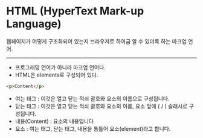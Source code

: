 # HTML (HyperText Mark-up Language)
웹페이지가 어떻게 구조화되어 있는지 브라우저로 하여금 알 수 있더록 하는 마크업 언어.

---
- 프로그래밍 언어가 아니라 마크업 언어다.
- HTML은 elements로 구성되어 있다.
  
```HTML
<p>Content</p>
```
- 여는 태그 : 이것은 열고 닫는 꺽쇠 괄호와 요소의 이름으로 구성됩니다.
- 닫는 태그 : 이것은 열고 닫는 꺽쇠 괄호와 요소의 이름, 요소 앞에 ( / ) 슬래시로 구성됩니다.
- 내용(Content) : 요소의 내용입니다
- 요소 : 여는 태그, 닫는 태그, 내용을 통틀어 요소(element)라고 합니다.

